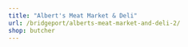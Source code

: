 ```yaml
---
title: "Albert's Meat Market & Deli"
url: /bridgeport/alberts-meat-market-and-deli-2/
shop: butcher
---
```

